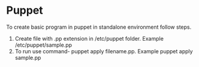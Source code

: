 # Puppet
To create basic program in puppet in standalone environment follow steps.
  1. Create file with .pp extension in /etc/puppet folder.      Example /etc/puppet/sample.pp
  2. To run use command- puppet apply filename.pp.         Example puppet apply sample.pp

